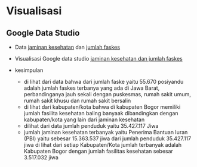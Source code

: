 # Visualisasi

## Google Data Studio
* Data [jaminan kesehatan](https://drive.google.com/file/d/1slEHXmccq8F8Wjsfo7lEc0jPuezigyPG/view?usp=sharing) dan [jumlah faskes](https://drive.google.com/file/d/1xGeEJfqeDFSimkq3Cq7GXVp9HCJ-uthO/view?usp=sharing)
* Visualisasi Google data studio [jaminan kesehatan dan jumlah faskes](https://datastudio.google.com/u/0/reporting/1f485062-5a2a-4fdf-8096-4c502f47b434/page/p_z6g0dxli1c)
  
* kesimpulan
  - di lihat dari data bahwa dari jumlah faske yaitu 55.670 posiyandu adalah jumlah faskes terbanya yang ada di Jawa Barat, perbandinganya jauh sekali dengan puskesmas, rumah sakit umum, rumah sakit khusu dan rumah sakit bersalin
  - di lihat dari kabupaten/kota bahwa di kabupaten Bogor memiliki jumlah fasilita kesehatan baling banyaak dibandingkan dengan kabupaten/kota yang lain dari jaminan kesehatan
  - dilihat dari data jumlah penduduk yaitu 35.427.117 Jiwa
  - jumlah jaminan kesehatan terbanyak yaitu Penerima Bantuan Iuran (PBI) yaitu sebesar 15.363.537 jiwa  dari jumlah penduduk 35.427.117 jiwa di lihat dari setiap Kabupaten/Kota jumlah terbanyak adalah Kabupaten Bogor dengan jumlah fasilitas kesehatan sebesar 3.517.032 jiwa
